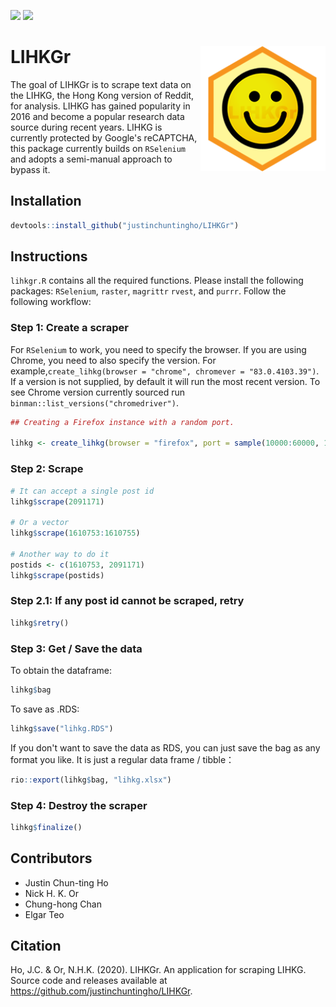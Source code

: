 ![](https://www.r-pkg.org/badges/version-last-release/LIHKGr)
![](https://cranlogs.r-pkg.org/badges/grand-total/LIHKGr)






# LIHKGr <img src="man/figures/lihkgr.png" align="right" height="200" />
The goal of LIHKGr is to scrape text data on the LIHKG, the Hong Kong version of Reddit, for analysis. LIHKG has gained popularity in 2016 and become a popular research data source during recent years. LIHKG is currently protected by Google's reCAPTCHA, this package currently builds on `RSelenium` and adopts a semi-manual approach to bypass it.

## Installation
```r
devtools::install_github("justinchuntingho/LIHKGr")
```

## Instructions
`lihkgr.R` contains all the required functions. Please install the following packages: `RSelenium`, `raster`, `magrittr` `rvest`, and `purrr`. Follow the following workflow:

### Step 1: Create a scraper
For `RSelenium` to work, you need to specify the browser. If you are using Chrome, you need to also specify the version. For example,`create_lihkg(browser = "chrome", chromever = "83.0.4103.39")`. If a version is not supplied, by default it will run the most recent version. To see Chrome version currently sourced run `binman::list_versions("chromedriver")`.

```r
## Creating a Firefox instance with a random port.

lihkg <- create_lihkg(browser = "firefox", port = sample(10000:60000, 1), verbose = FALSE)
```

### Step 2: Scrape

```r
# It can accept a single post id
lihkg$scrape(2091171)

# Or a vector
lihkg$scrape(1610753:1610755)

# Another way to do it
postids <- c(1610753, 2091171)
lihkg$scrape(postids)
```

### Step 2.1: If any post id cannot be scraped, retry

```r
lihkg$retry()
```

### Step 3: Get / Save the data

To obtain the dataframe:
```r
lihkg$bag
```

To save as .RDS:
```r
lihkg$save("lihkg.RDS")
```
If you don't want to save the data as RDS, you can just save the bag as any format you like. It is just a regular data frame / tibble：
```r
rio::export(lihkg$bag, "lihkg.xlsx")
```

### Step 4: Destroy the scraper

```r
lihkg$finalize()
```

## Contributors

* Justin Chun-ting Ho
* Nick H. K. Or
* Chung-hong Chan
* Elgar Teo

## Citation
Ho, J.C. & Or, N.H.K. (2020). LIHKGr. An application for scraping LIHKG. Source code and releases available at https://github.com/justinchuntingho/LIHKGr.
